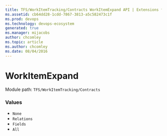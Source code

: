 ```yaml
---
title: TFS/WorkItemTracking/Contracts WorkItemExpand API | Extensions for Azure DevOps Services
ms.assetid: cb64dd28-1cdd-7867-3813-a5c582473c1f
ms.prod: devops
ms.technology: devops-ecosystem
generated: true
ms.manager: mijacobs
author: chcomley
ms.topic: article
ms.author: chcomley
ms.date: 08/04/2016
---
```


# WorkItemExpand

Module path: `TFS/WorkItemTracking/Contracts`

### Values

* `None` 
* `Relations` 
* `Fields` 
* `All` 

